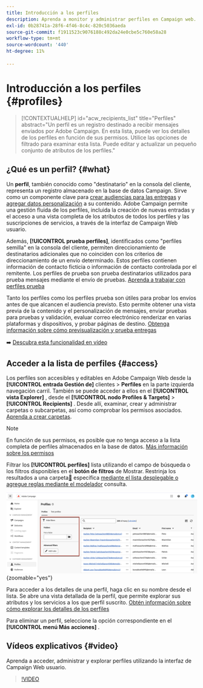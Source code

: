 ```yaml
---
title: Introducción a los perfiles
description: Aprenda a monitor y administrar perfiles en Campaign web.
exl-id: 0b28741a-28f6-4f46-8c4c-820c5036aeda
source-git-commit: f1911523c9076188c492da24e0cbe5c760e58a28
workflow-type: tm+mt
source-wordcount: '440'
ht-degree: 11%

---
```


# Introducción a los perfiles {#profiles}

>[!CONTEXTUALHELP]
>id="acw_recipients_list"
>title="Perfiles"
>abstract="Un perfil es un registro destinado a recibir mensajes enviados por Adobe Campaign. En esta lista, puede ver los detalles de los perfiles en función de sus permisos. Utilice las opciones de filtrado para examinar esta lista. Puede editar y actualizar un pequeño conjunto de atributos de los perfiles."

## ¿Qué es un perfil? {#what}

Un **perfil**, también conocido como &quot;destinatario&quot; en la consola del cliente, representa un registro almacenado en la base de datos Campaign. Sirve como un componente clave para [crear audiencias para las entregas](create-audience.md) y [agregar datos personalización](../personalization/personalize.md) a su contenido. Adobe Campaign permite una gestión fluida de los perfiles, incluida la creación de nuevas entradas y el acceso a una vista completa de los atributos de todos los perfiles y las suscripciones de servicios, a través de la interfaz de Campaign Web usuario.

Además, **[!UICONTROL prueba perfiles]**, identificados como &quot;perfiles semilla&quot; en la consola del cliente, permiten direccionamiento de destinatarios adicionales que no coinciden con los criterios de direccionamiento de un envío determinado. Estos perfiles contienen información de contacto ficticia o información de contacto controlada por el remitente. Los perfiles de prueba son prueba destinatarios utilizados para prueba mensajes mediante el envío de pruebas. [Aprenda a trabajar con perfiles prueba](test-profiles.md)

Tanto los perfiles como los perfiles prueba son útiles para probar los envíos antes de que alcancen el audiencia previsto. Esto permite obtener una vista previa de la contenido y el personalización de mensajes, enviar pruebas para pruebas y validación, evaluar correo electrónico renderizar en varias plataformas y dispositivos, y probar páginas de destino. [Obtenga información sobre cómo previsualización y prueba entregas](../preview-test/preview-test.md)

➡️ [Descubra esta funcionalidad en vídeo](#video)

## Acceder a la lista de perfiles {#access}

Los perfiles son accesibles y editables en Adobe Campaign Web desde la **[!UICONTROL entrada Gestión de]** clientes > **Perfiles** en la parte izquierda navegación carril. También se puede acceder a ellos en el **[!UICONTROL vista Explorer]** , desde el **[!UICONTROL nodo Profiles &amp; Targets]** > **[!UICONTROL Recipients]** . Desde allí, examinar, crear y administrar carpetas o subcarpetas, así como comprobar los permisos asociados. [Aprenda a crear carpetas](../get-started/permissions.md#folders).

>[!NOTE]
>
>En función de sus permisos, es posible que no tenga acceso a la lista completa de perfiles almacenados en la base de datos. [Más información sobre los permisos](../get-started/permissions.md)

Filtrar los **[!UICONTROL perfiles]** lista utilizando el campo de búsqueda o los filtros disponibles en el **botón de filtros** de Mostrar. Restrinja los resultados a una carpeta[&#128279;](../get-started/permissions.md#folders) específica [mediante el lista desplegable o agregue reglas mediante el modelador](../query/query-modeler-overview.md) consulta.

![Filtros disponibles en los perfiles lista](assets/profiles-list-filters.png){zoomable="yes"}

Para acceder a los detalles de una perfil, haga clic en su nombre desde el lista. Se abre una vista detallada de la perfil, que permite explorar sus atributos y los servicios a los que perfil suscrito. [Obtén información sobre cómo explorar los detalles de los perfiles](create-profile.md)

Para eliminar un perfil, seleccione la opción correspondiente en el **[!UICONTROL menú Más acciones]** .

## Vídeos explicativos {#video}

Aprenda a acceder, administrar y explorar perfiles utilizando la interfaz de Campaign Web usuario.

>[!VIDEO](https://video.tv.adobe.com/v/3448367?quality=12&captions=spa)